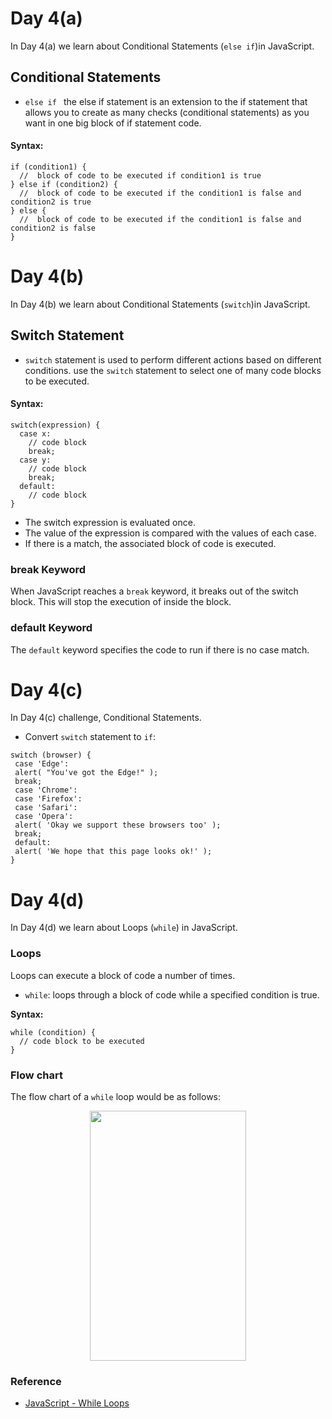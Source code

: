 # Day 4(a)
In Day 4(a) we learn about Conditional Statements (```else if```)in JavaScript.

## Conditional Statements
- ```else if ``` the else if statement is an extension to the if statement that allows you to create as many checks (conditional statements) as you want in one big block of if statement code. <br>

#### Syntax:
```
if (condition1) {
  //  block of code to be executed if condition1 is true
} else if (condition2) {
  //  block of code to be executed if the condition1 is false and condition2 is true
} else {
  //  block of code to be executed if the condition1 is false and condition2 is false
}
```
# Day 4(b)
In Day 4(b) we learn about Conditional Statements (```switch```)in JavaScript.

## Switch Statement
- ```switch``` statement is used to perform different actions based on different conditions. use the ```switch``` statement to select one of many code blocks to be executed.

#### Syntax:
```
switch(expression) {
  case x:
    // code block
    break;
  case y:
    // code block
    break;
  default:
    // code block
}
```
* The switch expression is evaluated once.
* The value of the expression is compared with the values of each case.
* If there is a match, the associated block of code is executed.

### break Keyword
When JavaScript reaches a ```break``` keyword, it breaks out of the switch block. This will stop the execution of inside the block. 

### default Keyword
The ```default``` keyword specifies the code to run if there is no case match.
# Day 4(c)
In Day 4(c) challenge, Conditional Statements.

* Convert ```switch``` statement to ```if```: 
```
switch (browser) {
 case 'Edge':
 alert( "You've got the Edge!" );
 break;
 case 'Chrome':
 case 'Firefox':
 case 'Safari':
 case 'Opera':
 alert( 'Okay we support these browsers too' );
 break;
 default:
 alert( 'We hope that this page looks ok!' );
}
```
# Day 4(d)
In Day 4(d) we learn about Loops (```while```) in JavaScript.

### Loops
Loops can execute a block of code a number of times.

* ```while```: loops through a block of code while a specified condition is true.

**Syntax:**
```
while (condition) {
  // code block to be executed
}
```
### Flow chart
The flow chart of a ```while``` loop would be as follows: 
<p align="center">
  <img width="250" height="400" src="https://user-images.githubusercontent.com/27751735/64491995-7a852c80-d277-11e9-81c5-7809172a0d0a.jpg">
</p>

### Reference
* [JavaScript - While Loops](https://www.tutorialspoint.com/javascript/javascript_while_loop.htm)
